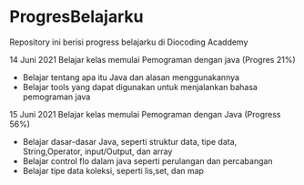 # ProgresBelajarku
Repository ini berisi progress belajarku di Diocoding Acaddemy

14 Juni 2021
Belajar kelas memulai Pemograman dengan java (Progres 21%)
- Belajar tentang apa itu Java dan alasan menggunakannya 
- Belajar tools yang dapat digunakan untuk menjalankan bahasa pemograman java

15 Juni 2021
Belajar kelas memulai Pemograman dengan Java (Progress 56%)
- Belajar dasar-dasar Java, seperti struktur data, tipe data, String,Operator, input/Output, dan array
- Belajar control flo dalam java seperti perulangan dan percabangan
- Belajar tipe data koleksi, seperti lis,set, dan map
